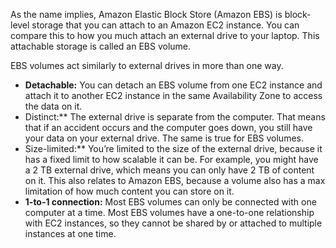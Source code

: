 As the name implies, Amazon Elastic Block Store (Amazon EBS) is block-level storage that you can attach to an Amazon EC2 instance. You can compare this to how you much attach an external drive to your laptop. This attachable storage is called an EBS volume. 

EBS volumes act similarly to external drives in more than one way.

- **Detachable:** You can detach an EBS volume from one EC2 instance and attach it to another EC2 instance in the same Availability Zone to access the data on it.
- Distinct:** The external drive is separate from the computer. That means that if an accident occurs and the computer goes down, you still have your data on your external drive. The same is true for EBS volumes.
- Size-limited:** You’re limited to the size of the external drive, because it has a fixed limit to how scalable it can be. For example, you might have a 2 TB external drive, which means you can only have 2 TB of content on it. This also relates to Amazon EBS, because a volume also has a max limitation of how much content you can store on it.
- **1-to-1 connection:** Most EBS volumes can only be connected with one computer at a time. Most EBS volumes have a one-to-one relationship with EC2 instances, so they cannot be shared by or attached to multiple instances at one time.